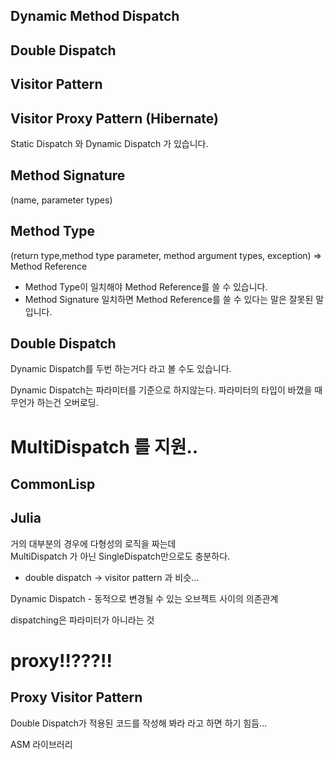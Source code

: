 ## Dynamic Method Dispatch
## Double Dispatch
## Visitor Pattern
## Visitor Proxy Pattern (Hibernate)


Static Dispatch 와 Dynamic Dispatch 가 있습니다.  


## Method Signature
(name, parameter types)
## Method Type
(return type,method type parameter, method argument types, exception)
=> Method Reference


* Method Type이 일치해야 Method Reference를 쓸 수 있습니다.  
* Method Signature 일치하면 Method Reference를 쓸 수 있다는 말은 잘못된 말입니다.  


## Double Dispatch
Dynamic Dispatch를 두번 하는거다 라고 볼 수도 있습니다.  


Dynamic Dispatch는 파라미터를 기준으로 하지않는다.
파라미터의 타입이 바꼈을 때 무언가 하는건 오버로딩.

# MultiDispatch 를 지원..
## CommonLisp
## Julia


거의 대부분의 경우에 다형성의 로직을 짜는데  
MultiDispatch 가 아닌 SingleDispatch만으로도 충분하다.  


* double dispatch -> visitor pattern 과 비슷...


Dynamic Dispatch -
동적으로 변경될 수 있는 오브젝트 사이의 의존관계

dispatching은 파라미터가 아니라는 것  



# proxy!!???!!

## Proxy Visitor Pattern



Double Dispatch가 적용된 코드를 작성해 봐라 라고 하면 하기 힘듬...

ASM 라이브러리
